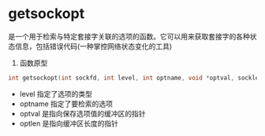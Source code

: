 # getsockopt
是一个用于检索与特定套接字关联的选项的函数。它可以用来获取套接字的各种状态信息，包括错误代码(一种掌控网络状态变化的工具)

1. 函数原型
```c
int getsockopt(int sockfd, int level, int optname, void *optval, socklen_t *optlen);
```
- level 指定了选项的类型
- optname 指定了要检索的选项
- optval 是指向保存选项值的缓冲区的指针
- optlen 是指向缓冲区长度的指针


